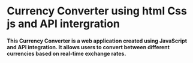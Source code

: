 # Currency Converter using html Css js and API intergration
#### This Currency Converter is a web application created using JavaScript and API integration. It allows users to convert between different currencies based on real-time exchange rates.


